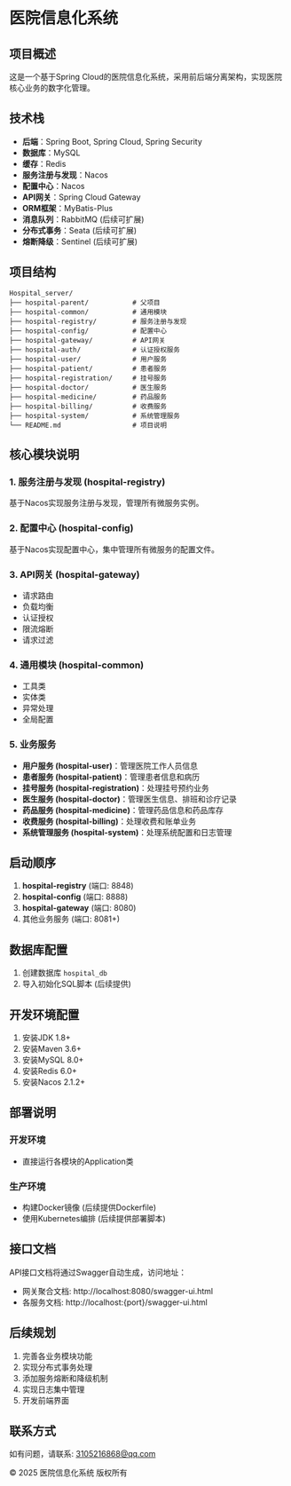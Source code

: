 # 医院信息化系统

## 项目概述
这是一个基于Spring Cloud的医院信息化系统，采用前后端分离架构，实现医院核心业务的数字化管理。

## 技术栈
- **后端**：Spring Boot, Spring Cloud, Spring Security
- **数据库**：MySQL
- **缓存**：Redis
- **服务注册与发现**：Nacos
- **配置中心**：Nacos
- **API网关**：Spring Cloud Gateway
- **ORM框架**：MyBatis-Plus
- **消息队列**：RabbitMQ (后续可扩展)
- **分布式事务**：Seata (后续可扩展)
- **熔断降级**：Sentinel (后续可扩展)

## 项目结构
```
Hospital_server/
├── hospital-parent/           # 父项目
├── hospital-common/           # 通用模块
├── hospital-registry/         # 服务注册与发现
├── hospital-config/           # 配置中心
├── hospital-gateway/          # API网关
├── hospital-auth/             # 认证授权服务
├── hospital-user/             # 用户服务
├── hospital-patient/          # 患者服务
├── hospital-registration/     # 挂号服务
├── hospital-doctor/           # 医生服务
├── hospital-medicine/         # 药品服务
├── hospital-billing/          # 收费服务
├── hospital-system/           # 系统管理服务
└── README.md                  # 项目说明
```

## 核心模块说明

### 1. 服务注册与发现 (hospital-registry)
基于Nacos实现服务注册与发现，管理所有微服务实例。

### 2. 配置中心 (hospital-config)
基于Nacos实现配置中心，集中管理所有微服务的配置文件。

### 3. API网关 (hospital-gateway)
- 请求路由
- 负载均衡
- 认证授权
- 限流熔断
- 请求过滤

### 4. 通用模块 (hospital-common)
- 工具类
- 实体类
- 异常处理
- 全局配置

### 5. 业务服务
- **用户服务 (hospital-user)**：管理医院工作人员信息
- **患者服务 (hospital-patient)**：管理患者信息和病历
- **挂号服务 (hospital-registration)**：处理挂号预约业务
- **医生服务 (hospital-doctor)**：管理医生信息、排班和诊疗记录
- **药品服务 (hospital-medicine)**：管理药品信息和药品库存
- **收费服务 (hospital-billing)**：处理收费和账单业务
- **系统管理服务 (hospital-system)**：处理系统配置和日志管理

## 启动顺序
1. **hospital-registry** (端口: 8848)
2. **hospital-config** (端口: 8888)
3. **hospital-gateway** (端口: 8080)
4. 其他业务服务 (端口: 8081+)

## 数据库配置
1. 创建数据库 `hospital_db`
2. 导入初始化SQL脚本 (后续提供)

## 开发环境配置
1. 安装JDK 1.8+
2. 安装Maven 3.6+
3. 安装MySQL 8.0+
4. 安装Redis 6.0+
5. 安装Nacos 2.1.2+

## 部署说明
### 开发环境
- 直接运行各模块的Application类

### 生产环境
- 构建Docker镜像 (后续提供Dockerfile)
- 使用Kubernetes编排 (后续提供部署脚本)

## 接口文档
API接口文档将通过Swagger自动生成，访问地址：
- 网关聚合文档: http://localhost:8080/swagger-ui.html
- 各服务文档: http://localhost:{port}/swagger-ui.html

## 后续规划
1. 完善各业务模块功能
2. 实现分布式事务处理
3. 添加服务熔断和降级机制
4. 实现日志集中管理
5. 开发前端界面

## 联系方式
如有问题，请联系: 3105216868@qq.com

© 2025 医院信息化系统 版权所有